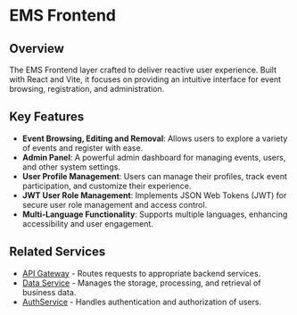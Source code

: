 # EMS Frontend

## Overview

The EMS Frontend layer crafted to deliver reactive user experience. Built with React and Vite, it focuses on providing an intuitive interface for event browsing, registration, and administration. 

## Key Features

- **Event Browsing, Editing and Removal**: Allows users to explore a variety of events and register with ease.
- **Admin Panel**: A powerful admin dashboard for managing events, users, and other system settings.
- **User Profile Management**: Users can manage their profiles, track event participation, and customize their experience.
- **JWT User Role Management**: Implements JSON Web Tokens (JWT) for secure user role management and access control.
- **Multi-Language Functionality**: Supports multiple languages, enhancing accessibility and user engagement.

## Related Services

- [API Gateway](https://github.com/your-github/ems-api-gateway) - Routes requests to appropriate backend services.
- [Data Service](https://github.com/your-github/ems-data-service) - Manages the storage, processing, and retrieval of business data.
- [AuthService](https://github.com/your-github/ems-auth-service) - Handles authentication and authorization of users.
